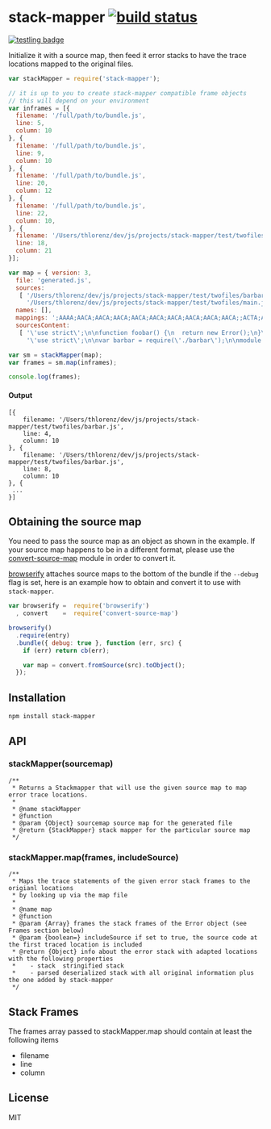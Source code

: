 # stack-mapper [![build status](https://secure.travis-ci.org/thlorenz/stack-mapper.png)](http://travis-ci.org/thlorenz/stack-mapper)

[![testling badge](https://ci.testling.com/thlorenz/stack-mapper.png)](https://ci.testling.com/thlorenz/stack-mapper)

Initialize it with a source map, then feed it error stacks to have the trace locations mapped to the original files.

```js
var stackMapper = require('stack-mapper');

// it is up to you to create stack-mapper compatible frame objects
// this will depend on your environment
var inframes = [{
  filename: '/full/path/to/bundle.js',
  line: 5,
  column: 10
}, {
  filename: '/full/path/to/bundle.js',
  line: 9,
  column: 10
}, {
  filename: '/full/path/to/bundle.js',
  line: 20,
  column: 12
}, {
  filename: '/full/path/to/bundle.js',
  line: 22,
  column: 10,
}, {
  filename: '/Users/thlorenz/dev/js/projects/stack-mapper/test/twofiles.js',
  line: 18,
  column: 21
}];

var map = { version: 3,
  file: 'generated.js',
  sources:
   [ '/Users/thlorenz/dev/js/projects/stack-mapper/test/twofiles/barbar.js',
     '/Users/thlorenz/dev/js/projects/stack-mapper/test/twofiles/main.js' ],
  names: [],
  mappings: ';AAAA;AACA;AACA;AACA;AACA;AACA;AACA;AACA;AACA;AACA;;ACTA;AACA;AACA;AACA;AACA;AACA;AACA;AACA;AACA;AACA;AACA;AACA',
  sourcesContent:
   [ '\'use strict\';\n\nfunction foobar() {\n  return new Error();\n}\n\nvar go = module.exports = function () {\n  return foobar();  \n};\n',
     '\'use strict\';\n\nvar barbar = require(\'./barbar\');\n\nmodule.exports = function main() {\n  var a = 1;\n  function bar() {\n    return barbar();\n  }\n  return bar();\n}\n' ] }

var sm = stackMapper(map);
var frames = sm.map(inframes);

console.log(frames);
```

#### Output

```
[{
    filename: '/Users/thlorenz/dev/js/projects/stack-mapper/test/twofiles/barbar.js',
    line: 4,
    column: 10
}, {
    filename: '/Users/thlorenz/dev/js/projects/stack-mapper/test/twofiles/barbar.js',
    line: 8,
    column: 10
}, {
 ...
}]
```

## Obtaining the source map

You need to pass the source map as an object as shown in the example. If your source map happens to be in a different
format, please use the [convert-source-map](https://github.com/thlorenz/convert-source-map) module in order to convert it.

[browserify](https://github.com/substack/node-browserify) attaches source maps to the bottom of the bundle if the `--debug` flag is set, here is an example how to
obtain and convert it to use with `stack-mapper`.

```js
var browserify =  require('browserify')
  , convert    =  require('convert-source-map')

browserify()
  .require(entry)
  .bundle({ debug: true }, function (err, src) {
    if (err) return cb(err);

    var map = convert.fromSource(src).toObject();
  });
```

## Installation

    npm install stack-mapper

## API

### stackMapper(sourcemap)

```
/**
 * Returns a Stackmapper that will use the given source map to map error trace locations.
 * 
 * @name stackMapper
 * @function
 * @param {Object} sourcemap source map for the generated file
 * @return {StackMapper} stack mapper for the particular source map
 */
```

### stackMapper.map(frames, includeSource)
```
/**
 * Maps the trace statements of the given error stack frames to the origianl locations
 * by looking up via the map file
 * 
 * @name map
 * @function
 * @param {Array} frames the stack frames of the Error object (see Frames section below)
 * @param {boolean=} includeSource if set to true, the source code at the first traced location is included
 * @return {Object} info about the error stack with adapted locations with the following properties
 *    - stack  stringified stack
 *    - parsed deserialized stack with all original information plus the one added by stack-mapper 
 */
```

## Stack Frames

The frames array passed to stackMapper.map should contain at least the following items

* filename
* line
* column

## License

MIT

